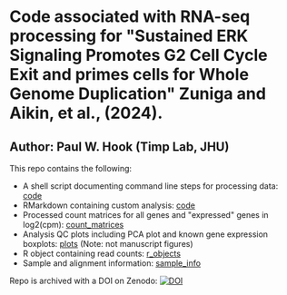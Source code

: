 # Code associated with RNA-seq processing for "Sustained ERK Signaling Promotes G2 Cell Cycle Exit and primes cells for Whole Genome Duplication" Zuniga and Aikin, et al., (2024).
## Author: Paul W. Hook (Timp Lab, JHU)

This repo contains the following:
- A shell script documenting command line steps for processing data: [code](code)
- RMarkdown containing custom analysis: [code](code)
- Processed count matrices for all genes and "expressed" genes in log2(cpm): [count_matrices](count_matrices)
- Analysis QC plots including PCA plot and known gene expression boxplots: [plots](plots) (Note: not manuscript figures)
- R object containing read counts: [r_objects](r_objects)
- Sample and alignment information: [sample_info](sample_info)

Repo is archived with a DOI on Zenodo: [![DOI](https://zenodo.org/badge/773859416.svg)](https://zenodo.org/doi/10.5281/zenodo.10835497)
